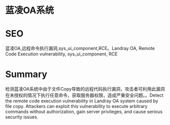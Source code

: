 # 蓝凌OA系统
# SEO
蓝凌OA,远程命令执行漏洞,sys_ui_component,RCE。Landray OA, Remote Code Execution vulnerability, sys_ui_component, RCE
# Summary
检测蓝凌OA系统中由于文件Copy导致的远程代码执行漏洞，攻击者可利用此漏洞在未授权的情况下执行任意命令，获取服务器权限，造成严重安全问题。。Detect the remote code execution vulnerability in Landray OA system caused by file copy. Attackers can exploit this vulnerability to execute arbitrary commands without authorization, gain server privileges, and cause serious security issues.
